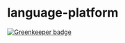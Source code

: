 language-platform
=================

[![Greenkeeper badge](https://badges.greenkeeper.io/morriq/language-platform.svg)](https://greenkeeper.io/)

